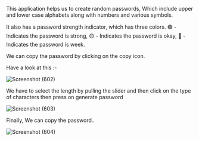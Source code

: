This application helps us to create random passwords, Which include upper and lower case alphabets along with numbers and various symbols.

It also has a password strength indicator, which has three colors. 🟢 - Indicates the password is strong, 🟡 - Indicates the password is okay, 🔴 - Indicates the password is week.

We can copy the password by clicking on the copy icon.

Have a look at this :- 

![Screenshot (602)](https://github.com/Gedela-Sivakrishna1321/Password-Generator/assets/128217091/e6a75508-99e6-4cab-b592-6a7190ebce87)

We have to select the length by pulling the slider and then click on the type of characters then press on generate password

![Screenshot (603)](https://github.com/Gedela-Sivakrishna1321/Password-Generator/assets/128217091/6578853f-e52d-41c0-94a4-0e400a279271)

Finally, We can copy the password..

![Screenshot (604)](https://github.com/Gedela-Sivakrishna1321/Password-Generator/assets/128217091/3671e637-4327-4877-b324-e1e39ffa7894)
